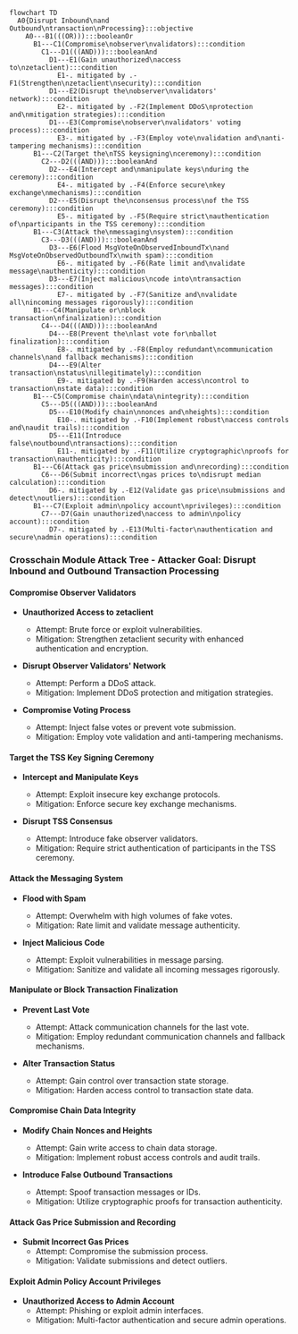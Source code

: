 ```mermaid
flowchart TD
  A0{Disrupt Inbound\nand Outbound\ntransaction\nProcessing}:::objective
    A0---B1(((OR))):::booleanOr
      B1---C1(Compromise\nobserver\nvalidators):::condition
        C1---D1(((AND))):::booleanAnd
          D1---E1(Gain unauthorized\naccess to\nzetaclient):::condition
            E1-. mitigated by .-F1(Strengthen\nzetaclient\nsecurity):::condition
          D1---E2(Disrupt the\nobserver\nvalidators' network):::condition
            E2-. mitigated by .-F2(Implement DDoS\nprotection and\nmitigation strategies):::condition
          D1---E3(Compromise\nobserver\nvalidators' voting process):::condition
            E3-. mitigated by .-F3(Employ vote\nvalidation and\nanti-tampering mechanisms):::condition
      B1---C2(Target the\nTSS keysigning\nceremony):::condition
        C2---D2(((AND))):::booleanAnd
          D2---E4(Intercept and\nmanipulate keys\nduring the ceremony):::condition
            E4-. mitigated by .-F4(Enforce secure\nkey exchange\nmechanisms):::condition
          D2---E5(Disrupt the\nconsensus process\nof the TSS ceremony):::condition
            E5-. mitigated by .-F5(Require strict\nauthentication of\nparticipants in the TSS ceremony):::condition
      B1---C3(Attack the\nmessaging\nsystem):::condition
        C3---D3(((AND))):::booleanAnd
          D3---E6(Flood MsgVoteOnObservedInboundTx\nand MsgVoteOnObservedOutboundTx\nwith spam):::condition
            E6-. mitigated by .-F6(Rate limit and\nvalidate message\nauthenticity):::condition
          D3---E7(Inject malicious\ncode into\ntransaction messages):::condition
            E7-. mitigated by .-F7(Sanitize and\nvalidate all\nincoming messages rigorously):::condition
      B1---C4(Manipulate or\nblock transaction\nfinalization):::condition
        C4---D4(((AND))):::booleanAnd
          D4---E8(Prevent the\nlast vote for\nballot finalization):::condition
            E8-. mitigated by .-F8(Employ redundant\ncommunication channels\nand fallback mechanisms):::condition
          D4---E9(Alter transaction\nstatus\nillegitimately):::condition
            E9-. mitigated by .-F9(Harden access\ncontrol to transaction\nstate data):::condition
      B1---C5(Compromise chain\ndata\nintegrity):::condition
        C5---D5(((AND))):::booleanAnd
          D5---E10(Modify chain\nnonces and\nheights):::condition
            E10-. mitigated by .-F10(Implement robust\naccess controls and\naudit trails):::condition
          D5---E11(Introduce false\noutbound\ntransactions):::condition
            E11-. mitigated by .-F11(Utilize cryptographic\nproofs for transaction\nauthenticity):::condition
      B1---C6(Attack gas price\nsubmission and\nrecording):::condition
        C6---D6(Submit incorrect\ngas prices to\ndisrupt median calculation):::condition
          D6-. mitigated by .-E12(Validate gas price\nsubmissions and detect\noutliers):::condition
      B1---C7(Exploit admin\npolicy account\nprivileges):::condition
        C7---D7(Gain unauthorized\naccess to admin\npolicy account):::condition
          D7-. mitigated by .-E13(Multi-factor\nauthentication and secure\nadmin operations):::condition
```
### Crosschain Module Attack Tree - Attacker Goal: Disrupt Inbound and Outbound Transaction Processing

#### Compromise Observer Validators
- **Unauthorized Access to zetaclient**
  - Attempt: Brute force or exploit vulnerabilities.
  - Mitigation: Strengthen zetaclient security with enhanced authentication and encryption.

- **Disrupt Observer Validators' Network**
  - Attempt: Perform a DDoS attack.
  - Mitigation: Implement DDoS protection and mitigation strategies.

- **Compromise Voting Process**
  - Attempt: Inject false votes or prevent vote submission.
  - Mitigation: Employ vote validation and anti-tampering mechanisms.

#### Target the TSS Key Signing Ceremony
- **Intercept and Manipulate Keys**
  - Attempt: Exploit insecure key exchange protocols.
  - Mitigation: Enforce secure key exchange mechanisms.

- **Disrupt TSS Consensus**
  - Attempt: Introduce fake observer validators.
  - Mitigation: Require strict authentication of participants in the TSS ceremony.

#### Attack the Messaging System
- **Flood with Spam**
  - Attempt: Overwhelm with high volumes of fake votes.
  - Mitigation: Rate limit and validate message authenticity.

- **Inject Malicious Code**
  - Attempt: Exploit vulnerabilities in message parsing.
  - Mitigation: Sanitize and validate all incoming messages rigorously.

#### Manipulate or Block Transaction Finalization
- **Prevent Last Vote**
  - Attempt: Attack communication channels for the last vote.
  - Mitigation: Employ redundant communication channels and fallback mechanisms.

- **Alter Transaction Status**
  - Attempt: Gain control over transaction state storage.
  - Mitigation: Harden access control to transaction state data.

#### Compromise Chain Data Integrity
- **Modify Chain Nonces and Heights**
  - Attempt: Gain write access to chain data storage.
  - Mitigation: Implement robust access controls and audit trails.

- **Introduce False Outbound Transactions**
  - Attempt: Spoof transaction messages or IDs.
  - Mitigation: Utilize cryptographic proofs for transaction authenticity.

#### Attack Gas Price Submission and Recording
- **Submit Incorrect Gas Prices**
  - Attempt: Compromise the submission process.
  - Mitigation: Validate submissions and detect outliers.

#### Exploit Admin Policy Account Privileges
- **Unauthorized Access to Admin Account**
  - Attempt: Phishing or exploit admin interfaces.
  - Mitigation: Multi-factor authentication and secure admin operations.
